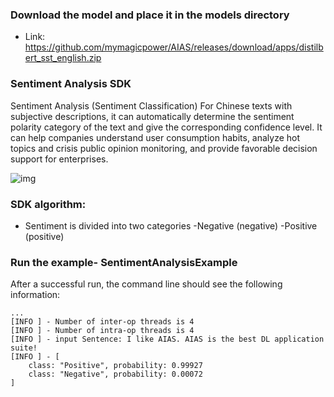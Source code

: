 
### Download the model and place it in the models directory
- Link: https://github.com/mymagicpower/AIAS/releases/download/apps/distilbert_sst_english.zip

### Sentiment Analysis SDK

Sentiment Analysis (Sentiment Classification)
For Chinese texts with subjective descriptions, it can automatically determine the sentiment polarity category of the text and give the corresponding confidence level. It can help companies understand user consumption habits, analyze hot topics and crisis public opinion monitoring, and provide favorable decision support for enterprises.

![img](https://aias-home.oss-cn-beijing.aliyuncs.com/AIAS/nlp_sdks/sentiment_analysis.jpeg)

### SDK algorithm:

- Sentiment is divided into two categories
  -Negative (negative)
  -Positive (positive)

### Run the example- SentimentAnalysisExample

After a successful run, the command line should see the following information:
```text
...
[INFO ] - Number of inter-op threads is 4
[INFO ] - Number of intra-op threads is 4
[INFO ] - input Sentence: I like AIAS. AIAS is the best DL application suite!
[INFO ] - [
	class: "Positive", probability: 0.99927
	class: "Negative", probability: 0.00072
]
```